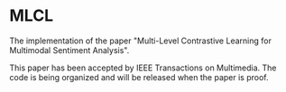 # MLCL
The implementation of the paper "Multi-Level Contrastive Learning for Multimodal Sentiment Analysis".

This paper has been accepted by IEEE Transactions on Multimedia. The code is being organized and will be released when the paper is proof.

